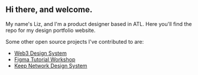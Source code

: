## Hi there, and welcome. 

My name's Liz, and I'm a product designer based in ATL. Here you'll find the repo for my design portfolio website.

Some other open source projects I've contributed to are:

- [Web3 Design System](https://github.com/threshold-network/design-system-docs/tree/main)
- [Figma Tutorial Workshop](https://www.figma.com/community/file/1199724949260413441/figma-basic-tutorial-workshop)
- [Keep Network Design System](https://www.figma.com/file/d4aYxb92nfaaL4tFJKKjol/Keep-Community-Design-System)
